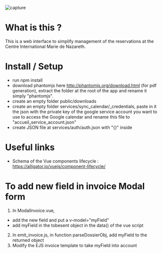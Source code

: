 ![capture](https://906ykq.db.files.1drv.com/y4m615wN_23ACsfjut8UzNNbJKJq7T20eqVwec5G3WpZBBEzld7Fk1NThedBq1mH6aDb8DmhBXdgd45-OdzkGzQYXFRtNLp8pMExDlE4xDiEsUtCgaQygUZku85Sk7r2Jbd64w_kH9TiDoOf2Wl5d6Ud_eWBgPHWisNDYMqIzrD1NZb93QRGIqlrt38E94dCZ1Ab7S8NEp5YNwIl0QO7dgm9A?width=660&height=307&cropmode=none)

# What is this ?

This is a web interface to simplify management of the reservations at the Centre International Marie de Nazareth.

# Install / Setup

* run npm install
* download phantomjs here http://phantomjs.org/download.html (for pdf generation), extract the folder at the root of the app and rename it simply "phantomjs".
* create an empty folder public/downloads
* create an empty folder services/sync_calendar/\_credentials, paste in it the json with the private key of the google service account you want to use to access the Google calendar and rename this file to "accueil_service_account.json"
* create JSON file at services/auth/auth.json with "{}" inside

# Useful links

* Schema of the Vue components lifecycle : https://alligator.io/vuejs/component-lifecycle/

# To add new field in invoice Modal form

1. In ModalInvoice.vue,
  * add the new field and put a v-model="myField"
  * add myField in the tobesent object in the data() of the vue script
2. In emit_invoice.js, in function parseDossierObj, add myField to the returned object
3. Modify the EJS invoice template to take myField into account
